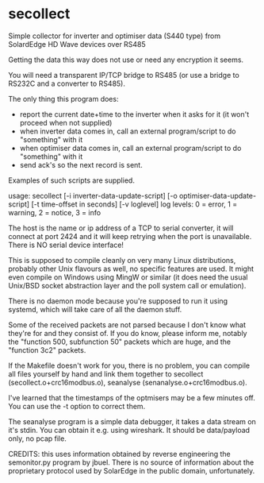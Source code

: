 # secollect
Simple collector for inverter and optimiser data (S440 type) from SolardEdge HD Wave devices over RS485

Getting the data this way does not use or need any encryption it seems.

You will need a transparent IP/TCP bridge to RS485 (or use a bridge to RS232C and a converter to RS485).

The only thing this program does:

- report the current date+time to the inverter when it asks for it (it won't proceed when not supplied)
- when inverter data comes in, call an external program/script to do "something" with it
- when optimiser data comes in, call an external program/script to do "something" with it
- send ack's so the next record is sent.

Examples of such scripts are supplied.

usage:
    secollect [-i inverter-data-update-script] [-o optimiser-data-update-script] [-t time-offset in seconds]
            [-v loglevel] <host>
            log levels: 0 = error, 1 = warning, 2 = notice, 3 = info

The host is the name or ip address of a TCP to serial converter, it will connect at port 2424 and it will keep retrying when the port is unavailable.
There is NO serial device interface!

This is supposed to compile cleanly on very many Linux distributions, probably other Unix flavours as well, no specific features are used. It might even compile on Windows using MingW or similar (it does need the usual Unix/BSD socket abstraction layer and the poll system call or emulation).

There is no daemon mode because you're supposed to run it using systemd, which will take care of all the daemon stuff.

Some of the received packets are not parsed because I don't know what they're for and they consist of. If you do know, please inform me, notably the
"function 500, subfunction 50" packets which are huge, and the "function 3c2" packets.

If the Makefile doesn't work for you, there is no problem, you can compile all files yourself by hand and link them together to
secollect (secollect.o+crc16modbus.o), seanalyse (senanalyse.o+crc16modbus.o).

I've learned that the timestamps of the optmisers may be a few minutes off. You can use the -t option to correct them.

The seanalyse program is a simple data debugger, it takes a data stream on it's stdin. You can obtain it e.g. using wireshark. It should be data/payload only, no pcap file.

CREDITS: this uses information obtained by reverse engineering the semonitor.py program by jbuel. There is no source of information about the proprietary protocol used by SolarEdge in the public domain, unfortunately.
